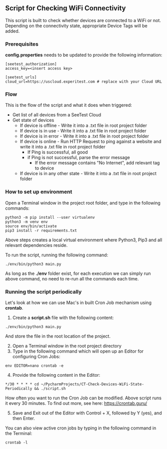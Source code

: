 ## Script for Checking WiFi Connectivity

This script is built to check whether devices are connected to a WiFi or not. Depending on the connectivity state, appropriate Device Tags will be added.

### Prerequisites

**config.properties** needs to be updated to provide the following information:

```
[seetest_authorization]
access_key=<insert access key>

[seetest_urls]
cloud_url=https://uscloud.experitest.com # replace with your Cloud URL
```

### Flow

This is the flow of the script and what it does when triggered:

- Get list of all devices from a SeeTest Cloud
- Get state of devices
  - If device is offline - Write it into a .txt file in root project folder
  - If device is in use - Write it into a .txt file in root project folder
  - If device is in error - Write it into a .txt file in root project folder
  - If device is online - Run HTTP Request to ping against a website and write it into a .txt file in root project folder
    - If Ping is successful, all good
    - if Ping is not successful, parse the error message
      - If the error message contains "No Internet", add relevant tag to device
  - If device is in any other state - Write it into a .txt file in root project folder

### How to set up environment

Open a Terminal window in the project root folder, and type in the following commands:

```commandline
python3 -m pip install --user virtualenv
python3 -m venv env
source env/bin/activate
pip3 install -r requirements.txt
```

Above steps creates a local virtual environment where Python3, Pip3 and all relevant dependencies reside. 

To run the script, running the following command:

```commandline
./env/bin/python3 main.py
```

As long as the **./env** folder exist, for each execution we can simply run above command, no need to re-run all the commands each time.

### Running the script periodically

Let's look at how we can use Mac's in built Cron Job mechanism using **crontab**.

1. Create a **script.sh** file with the following content:

```commandline
./env/bin/python3 main.py
```

And store the file in the root location of the project.

2. Open a Terminal window in the root project directory
3. Type in the following command which will open up an Editor for configuring Cron Jobs:

```commandline
env EDITOR=nano crontab -e
```

4. Provide the following content in the Editor:

```commandline
*/30 * * * * cd ~/PycharmProjects/CT-Check-Devices-WiFi-State-Periodically && ./script.sh
```

How often you want to run the Cron Job can be modified. Above script runs it every 30 minutes. To find out more, see here:
https://crontab.guru/

5. Save and Exit out of the Editor with Control + X, followed by Y (yes), and then Enter.

You can also view active cron jobs by typing in the following command in the Terminal:

```commandline
crontab -l
```
